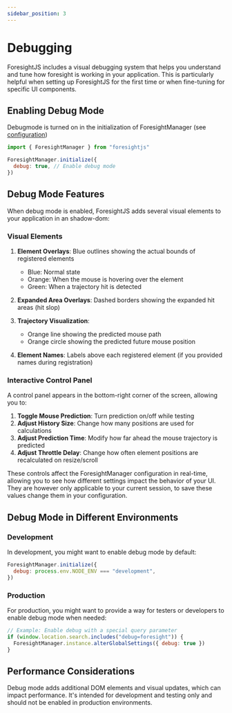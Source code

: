 ```yaml
---
sidebar_position: 3
---
```


# Debugging

ForesightJS includes a visual debugging system that helps you understand and tune how foresight is working in your application. This is particularly helpful when setting up ForesightJS for the first time or when fine-tuning for specific UI components.

## Enabling Debug Mode

Debugmode is turned on in the initialization of ForesightManager (see [configuration](/docs/next/config))

```javascript
import { ForesightManager } from "foresightjs"

ForesightManager.initialize({
  debug: true, // Enable debug mode
})
```

## Debug Mode Features

When debug mode is enabled, ForesightJS adds several visual elements to your application in an shadow-dom:

### Visual Elements

1. **Element Overlays**: Blue outlines showing the actual bounds of registered elements

   - Blue: Normal state
   - Orange: When the mouse is hovering over the element
   - Green: When a trajectory hit is detected

2. **Expanded Area Overlays**: Dashed borders showing the expanded hit areas (hit slop)

3. **Trajectory Visualization**:

   - Orange line showing the predicted mouse path
   - Orange circle showing the predicted future mouse position

4. **Element Names**: Labels above each registered element (if you provided names during registration)

### Interactive Control Panel

A control panel appears in the bottom-right corner of the screen, allowing you to:

1. **Toggle Mouse Prediction**: Turn prediction on/off while testing
2. **Adjust History Size**: Change how many positions are used for calculations
3. **Adjust Prediction Time**: Modify how far ahead the mouse trajectory is predicted
4. **Adjust Throttle Delay**: Change how often element positions are recalculated on resize/scroll

These controls affect the ForesightManager configuration in real-time, allowing you to see how different settings impact the behavior of your UI. They are however only applicable to your current session, to save these values change them in your configuration.

## Debug Mode in Different Environments

### Development

In development, you might want to enable debug mode by default:

```javascript
ForesightManager.initialize({
  debug: process.env.NODE_ENV === "development",
})
```

### Production

For production, you might want to provide a way for testers or developers to enable debug mode when needed:

```javascript
// Example: Enable debug with a special query parameter
if (window.location.search.includes("debug=foresight")) {
  ForesightManager.instance.alterGlobalSettings({ debug: true })
}
```

## Performance Considerations

Debug mode adds additional DOM elements and visual updates, which can impact performance. It's intended for development and testing only and should not be enabled in production environments.
